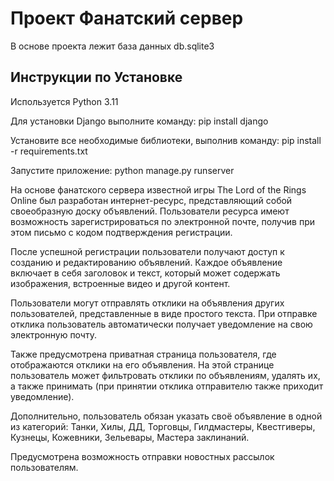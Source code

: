 # Проект Фанатский сервер
В основе проекта лежит база данных db.sqlite3

## Инструкции по Установке
Используется Python 3.11

Для установки Django выполните команду: pip install django

Установите все необходимые библиотеки, выполнив команду: pip install -r requirements.txt

Запустите приложение: python manage.py runserver

На основе фанатского сервера известной игры The Lord of the Rings Online был разработан интернет-ресурс, представляющий собой своеобразную доску объявлений. Пользователи ресурса имеют возможность зарегистрироваться по электронной почте, получив при этом письмо с кодом подтверждения регистрации.

После успешной регистрации пользователи получают доступ к созданию и редактированию объявлений. Каждое объявление включает в себя заголовок и текст, который может содержать изображения, встроенные видео и другой контент.

Пользователи могут отправлять отклики на объявления других пользователей, представленные в виде простого текста. При отправке отклика пользователь автоматически получает уведомление на свою электронную почту.

Также предусмотрена приватная страница пользователя, где отображаются отклики на его объявления. На этой странице пользователь может фильтровать отклики по объявлениям, удалять их, а также принимать (при принятии отклика отправителю также приходит уведомление).

Дополнительно, пользователь обязан указать своё объявление в одной из категорий: Танки, Хилы, ДД, Торговцы, Гилдмастеры, Квестгиверы, Кузнецы, Кожевники, Зельевары, Мастера заклинаний.

Предусмотрена возможность отправки новостных рассылок пользователям.
